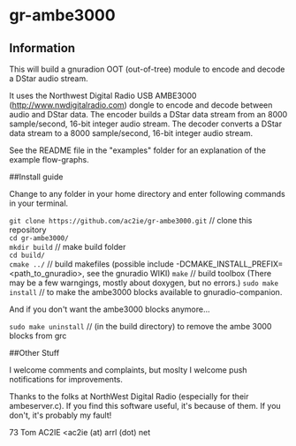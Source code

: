 gr-ambe3000
===========
## Information

This will build a gnuradion OOT (out-of-tree) module to encode and decode a DStar audio stream.

It uses the Northwest Digital Radio USB AMBE3000 (http://www.nwdigitalradio.com) dongle to encode and decode between audio and DStar data. The encoder builds a DStar data stream from an 8000 sample/second, 16-bit integer audio stream. The decoder converts a DStar data stream to a 8000 sample/second, 16-bit integer audio stream.

See the README file in the "examples" folder for an explanation of the example flow-graphs.

##Install guide 

Change to any folder in your home directory and enter following commands in your terminal.

`git clone https://github.com/ac2ie/gr-ambe3000.git` // clone this repository  
`cd gr-ambe3000/`  
`mkdir build` // make build folder  
`cd build/`  
`cmake ../` // build makefiles (possible include -DCMAKE_INSTALL_PREFIX=<path_to_gnuradio>, see the gnuradio WIKI)
`make` // build toolbox (There may be a few warngings, mostly about doxygen, but no errors.)
`sudo make install` // to make the ambe3000 blocks available to gnuradio-companion.

And if you don't want the ambe3000 blocks anymore...

`sudo make uninstall` // (in the build directory) to remove the ambe 3000 blocks from grc

##Other Stuff

I welcome comments and complaints, but moslty I welcome push notifications for improvements.

Thanks to the folks at NorthWest Digital Radio (especially for their ambeserver.c). If you find this software useful, it's because of them. If you don't, it's probably my fault!

73 Tom AC2IE  <ac2ie (at) arrl (dot) net
